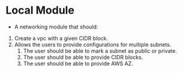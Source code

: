 # Local Module

- A networking module that should:

1. Create a vpc with a given CIDR block.
2. Allows the users to provide configurations for multiple subnets.
    1. The user should be able to mark a subnet as public or private.
    2. The user should be able to provide CIDR blocks.
    3. The user should be able to provide AWS AZ.
